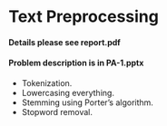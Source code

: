 # Text Preprocessing
#### Details please see report.pdf
#### Problem description is in PA-1.pptx
* Tokenization.
* Lowercasing everything.
* Stemming using Porter’s algorithm.
* Stopword removal.
